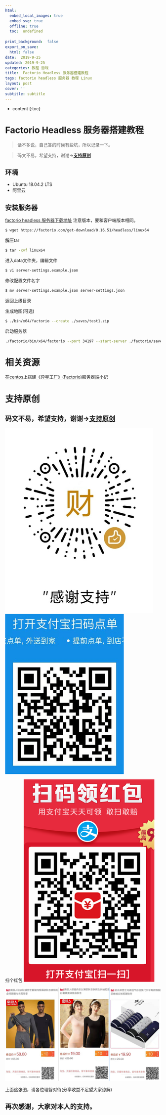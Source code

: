 ```yaml
---
html:
  embed_local_images: true
  embed_svg: true
  offline: true
  toc:  undefined

print_background:  false
export_on_save:
  html: false
date:  2019-9-25
updated: 2019-9-25
categories: 教程 游戏
title:  Factorio Headless 服务器搭建教程
tags: factorio headless 服务器 教程 Linux
layout: post
cover: ''
subtitle: subtitle
---
```



* content
{:toc}



 # Factorio Headless 服务器搭建教程

> 话不多说，自己答的时候有些坑，所以记录一下。



> 码文不易，希望支持，谢谢->**[支持原创](http://blog.csdn.net/qq923132714/article/details/79399145)**


## 环境

* Ubuntu 18.04.2 LTS
* 阿里云


## 安装服务器

[factorio headless 服务器下载地址](https://factorio.com/download-headless "factorio headless 服务器下载地址")
注意版本，要和客户端版本相同。

``` bash
$ wget https://factorio.com/get-download/0.16.51/headless/linux64
```

解压tar

```bash
$ tar -xvf linux64
```

进入data文件夹，编辑文件

``` bash
$ vi server-settings.example.json
```

修改配置文件名字

``` bash
$ mv server-settings.example.json server-settings.json
```
返回上级目录

生成地图(可选)

``` bash
$ ./bin/x64/factorio --create ./saves/test1.zip
```
启动服务器

``` bash
./factorio/bin/x64/factorio --port 34197 --start-server ./factorio/saves/test1.zip --server-settings ./factorio/data/server-settings.json
```



# 相关资源

[在centos上搭建《异星工厂》(Factorio)服务器端小记](https://juejin.im/post/5af534a8f265da0b8336cc3f "在centos上搭建《异星工厂》(Factorio)服务器端小记")

# 支持原创


## 码文不易，希望支持，谢谢->**[支持原创](http://blog.csdn.net/qq923132714/article/details/79399145)**
![微信支付](https://raw.githubusercontent.com/923132714/my_picture/master/blog/support/weixin.png)![微信支付](https://raw.githubusercontent.com/923132714/my_picture/master/blog/support/支付宝.png)

扫个红包
![扫个红包](https://raw.githubusercontent.com/923132714/my_picture/master/blog/support/扫码领红包.png "扫码领红包")

![福利](https://raw.githubusercontent.com/923132714/my_picture/master/blog/support/福利.png "福利")

上面这张图，请各位理智对待(分享收益不足望大家谅解)

## 再次感谢，大家对本人的支持。
